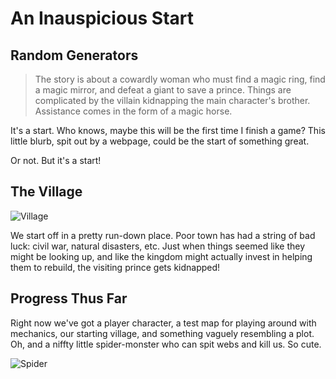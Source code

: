 # An Inauspicious Start

## Random Generators

>The story is about a cowardly woman who must find a magic ring, find a magic mirror, and defeat a giant to save a prince.  Things are complicated by the villain kidnapping the main character's brother.  Assistance comes in the form of a magic horse.

It's a start. Who knows, maybe this will be the first time I finish a game? This little blurb, spit out by a webpage, could be the start of something great.

Or not. But it's a start!

## The Village

![Village](https://i.gyazo.com/23964420c8f53e57028fcb3610caddd6.png)

We start off in a pretty run-down place. Poor town has had a string of bad luck: civil war, natural disasters, etc. Just when things seemed like they might be looking up, and like the kingdom might actually invest in helping them to rebuild, the visiting prince gets kidnapped!

## Progress Thus Far

Right now we've got a player character, a test map for playing around with mechanics, our starting village, and something vaguely resembling a plot. Oh, and a niffty little spider-monster who can spit webs and kill us. So cute.

![Spider](https://i.gyazo.com/8f827eab87022390811af7e2798f2afa.png)
